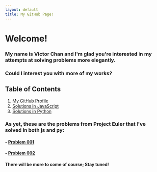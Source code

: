```yaml
---
layout: default
title: My GitHub Page!
---
```


# Welcome!

### My name is Victor Chan and I'm glad you're interested in my attempts at solving problems more elegantly.

### Could I interest you with more of my works?

## **Table of Contents**

1. [My GitHub Profile](https://github.com/AspenXDev)
2. [Solutions in JavaScript](https://github.com/AspenXDev/Solving-Project-Euler-Problems/tree/master/JavaScript)
3. [Solutions in Python](https://github.com/AspenXDev/Solving-Project-Euler-Problems/tree/master/Python)

### As yet, these are the problems from Project Euler that I've solved in both js and py:

#### - [Problem 001](./HTML/Problem001.html)

#### - [Problem 002](./HTML/Problem002.html)

#### There will be more to come of course; Stay tuned!
